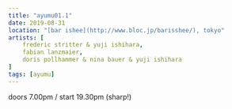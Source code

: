 ```yaml
---
title: "ayumu01.1"
date: 2019-08-31
location: "[bar ishee](http://www.bloc.jp/barisshee/), tokyo"
artists: [
    frederic stritter & yuji ishihara,
    fabian lanzmaier,
    doris pollhammer & nina bauer & yuji ishihara
]
tags: [ayumu]
---
```

doors 7.00pm / start 19.30pm (sharp!)

